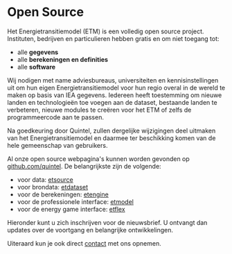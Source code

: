 # Open Source

Het Energietransitiemodel (ETM) is een volledig open source project.
Instituten, bedrijven en particulieren hebben gratis en om niet toegang tot:

* alle **gegevens**
* alle **berekeningen en definities**
* alle **software**

Wij nodigen met name adviesbureaus, universiteiten en kennisinstellingen  uit
om hun eigen Energietransitiemodel voor hun regio overal in de wereld te maken
op basis van IEA gegevens. Iedereen heeft toestemming om nieuwe landen en
technologieën toe voegen aan de dataset, bestaande landen te verbeteren,
nieuwe modules te creëren voor het ETM of zelfs de programmeercode aan te
passen.

Na goedkeuring door Quintel, zullen dergelijke wijzigingen deel uitmaken van
het Energietransitiemodel en daarmee ter beschikking komen van de hele
gemeenschap van gebruikers.

Al onze open source webpagina's kunnen worden gevonden op 
[github.com/quintel](http://github.com/quintel). De belangrijkste zijn de
volgende:

* voor data: [etsource](http://github.com/quintel/etsource)
* voor brondata: [etdataset](http://github.com/quintel/etdataset)
* voor de berekeningen: [etengine](http://github.com/quintel/etengine)
* voor de professionele interface: [etmodel](http://github.com/quintel/etmodel)
* voor de energy game interface: [etflex](http://github.com/quintel/etflex)

Hieronder kunt u zich inschrijven voor de nieuwsbrief. U ontvangt dan
updates over de voortgang en belangrijke ontwikkelingen.

Uiteraard kun je ook direct [contact](/contact) met ons opnemen.
